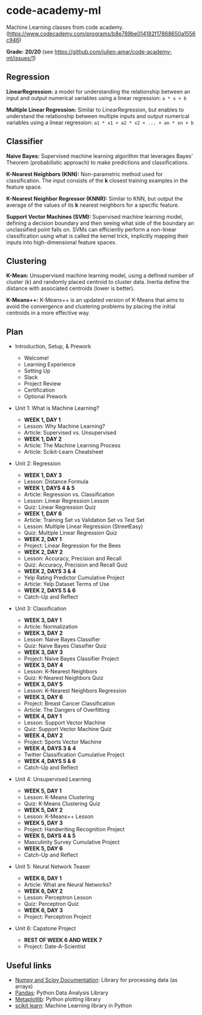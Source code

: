 # code-academy-ml
Machine Learning classes from code academy. (https://www.codecademy.com/programs/b8e789be014182f17868650a1556c946)

__Grade:__ **20/20** (see https://github.com/julien-amar/code-academy-ml/issues/1)

## Regression

__LinearRegression:__ a model for understanding the relationship between an input and output numerical variables using a linear regression: `a * x + b`

__Multiple Linear Regression:__ Similar to LinearRegression, but enables to understand the relationship between multiple inputs and output numerical variables using a linear regression: `a1 * x1 + a2 * x2 + ... + an * xn + b`

## Classifier
__Naive Bayes:__ Supervised machine learning algorithm that leverages Bayes' Theorem (probabilistic approach) to make predictions and classifications.

__K-Nearest Neighbors (KNN):__ Non-parametric method used for classification. The input consists of the **k** closest training examples in the feature space. 

__K-Nearest Neighbor Regressor (KNNR):__ Similar to KNN, but output the average of the values of its **k** nearest neighbors for a specific feature.

__Support Vector Machines (SVM):__ Supervised machine learning model, defining a decision boundary and then seeing what side of the boundary an unclassified point falls on. SVMs can efficiently perform a non-linear classification using what is called the kernel trick, implicitly mapping their inputs into high-dimensional feature spaces.

## Clustering

__K-Mean:__ Unsupervised machine learning model, using a defined number of cluster (k) and randomly placed centroid to cluster data. Inertia define the distance with associated centroids (lower is better).

__K-Means++:__ K-Means++ is an updated version of K-Means that aims to avoid the convergence and clustering problems by placing the initial centroids in a more effective way.

## Plan

* Introduction, Setup, & Prework
  * Welcome!
  * Learning Experience
  * Setting Up
  * Slack
  * Project Review
  * Certification
  * Optional Prework

* Unit 1: What is Machine Learning?
  * **WEEK 1, DAY 1**
  * Lesson: Why Machine Learning?
  * Article: Supervised vs. Unsupervised
  * **WEEK 1, DAY 2**
  * Article: The Machine Learning Process
  * Article: Scikit-Learn Cheatsheet

* Unit 2: Regression
  * **WEEK 1, DAY 3**
  * Lesson: Distance Formula
  * **WEEK 1, DAYS 4 & 5**
  * Article: Regression vs. Classification
  * Lesson: Linear Regression Lesson
  * Quiz: Linear Regression Quiz
  * **WEEK 1, DAY 6**
  * Article: Training Set vs Validation Set vs Test Set
  * Lesson: Multiple Linear Regression (StreetEasy)
  * Quiz: Multiple Linear Regression Quiz
  * **WEEK 2, DAY 1**
  * Project: Linear Regression for the Bees
  * **WEEK 2, DAY 2**
  * Lesson: Accuracy, Precision and Recall
  * Quiz: Accuracy, Precision and Recall Quiz
  * **WEEK 2, DAYS 3 & 4**
  * Yelp Rating Predictor Cumulative Project
  * Article: Yelp Dataset Terms of Use
  * **WEEK 2, DAYS 5 & 6**
  * Catch-Up and Reflect

* Unit 3: Classification
  * **WEEK 3, DAY 1**
  * Article: Normalization
  * **WEEK 3, DAY 2**
  * Lesson: Naive Bayes Classifier
  * Quiz: Naive Bayes Classifier Quiz
  * **WEEK 3, DAY 3**
  * Project: Naive Bayes Classifier Project
  * **WEEK 3, DAY 4**
  * Lesson: K-Nearest Neighbors
  * Quiz: K-Nearest Neighbors Quiz
  * **WEEK 3, DAY 5**
  * Lesson: K-Nearest Neighbors Regression
  * **WEEK 3, DAY 6**
  * Project: Breast Cancer Classification
  * Article: The Dangers of Overfitting
  * **WEEK 4, DAY 1**
  * Lesson: Support Vector Machine
  * Quiz: Support Vector Machine Quiz
  * **WEEK 4, DAY 2**
  * Project: Sports Vector Machine
  * **WEEK 4, DAYS 3 & 4**
  * Twitter Classification Cumulative Project
  * **WEEK 4, DAYS 5 & 6**
  * Catch-Up and Reflect

* Unit 4: Unsupervised Learning
  * **WEEK 5, DAY 1**
  * Lesson: K-Means Clustering
  * Quiz: K-Means Clustering Quiz
  * **WEEK 5, DAY 2**
  * Lesson: K-Means++ Lesson
  * **WEEK 5, DAY 3**
  * Project: Handwriting Recognition Project
  * **WEEK 5, DAYS 4 & 5**
  * Masculinity Survey Cumulative Project
  * **WEEK 5, DAY 6**
  * Catch-Up and Reflect

* Unit 5: Neural Network Teaser
  * **WEEK 6, DAY 1**
  * Article: What are Neural Networks?
  * **WEEK 6, DAY 2**
  * Lesson: Perceptron Lesson
  * Quiz: Perceptron Quiz
  * **WEEK 6, DAY 3**
  * Project: Perceptron Project

* Unit 6: Capstone Project
  * **REST OF WEEK 6 AND WEEK 7**
  * Project: Date-A-Scientist

## Useful links

* [Numpy and Scipy Documentation](https://docs.scipy.org/doc/): Library for processing data (as arrays)
* [Pandas](https://pandas.pydata.org/): Python Data Analysis Library
* [Metaplotlib](https://matplotlib.org/): Python plotting library
* [scikit learn](http://scikit-learn.org/stable/): Machine Learning library in Python
